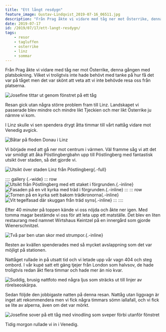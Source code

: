 ```yaml
---
title: "Ett långt resdygn"
feature_image: Gustav-Lindqvist_2019-07-16_06511.jpg
description: "Från Prag åkte vi vidare med tåg ner mot Österrike, denna gången med platsbokning. Vilket vi troligtvis inte hade behövt med tanke på hur…"
date: 2019-07-17
id: /2019/07/17/ett-langt-resdygn/
tags:
    - resor
    - tagluffen
    - osterrike
    - linz
    - sommar
---
```


Från Prag åkte vi vidare med tåg ner mot Österrike, denna gången med platsbokning. Vilket vi troligtvis inte hade behövt med tanke på hur få det var på tåget men det var skönt att veta att vi inte behövde resa oss från platserna.

![Josefine tittar ut genom fönstret på ett tåg](20190716_132253.jpg)

Resan gick utan några större problem fram till Linz. Landskapet vi passerade blev mindre och mindre likt Tjeckien och mer likt Österrike ju närmre vi kom.

I Linz skulle vi sen spendera drygt åtta timmar till vårt nattåg vidare mot Venedig avgick.

![Båtar på floden Donau i Linz](Gustav-Lindqvist_2019-07-16_06511.jpg)

Vi började med att gå ner mot centrum i värmen. Väl framme såg vi att det var smidigt att åka Pöstlingbergbahn upp till Pöstlingberg med fantastisk utsikt över staden, så det gjorde vi.

![Utsikt över staden Linz från Pöstlingberg](Gustav-Lindqvist_2019-07-16_06517-Pano.jpg){.-full}

:::: gallery {.-wide}
::: row
![Utsikt från Pöstlingberg med ett staket i förgrunden.](Gustav-Lindqvist_2019-07-16_06538.jpg){.-inline}
![Fasaden på en vit kyrka med träd i förgrunden.](Gustav-Lindqvist_2019-07-16_06526.jpg){.-inline}
:::
::: row
![Tornen på en kyrka sett bakom trädkronorna](Gustav-Lindqvist_2019-07-16_06528.jpg){.-inline}
![Vit tegelfasad där skuggan från träd syns](Gustav-Lindqvist_2019-07-16_06535.jpg){.-inline}
:::
::::

Efter 40 minuter på toppen kände vi oss nöjda och åkte ner igen. Med tomma magar bestämde vi oss för att leta upp ett matställe. Det blev en liten restaurang med namnet Wirtshaus Keintzel på en innergård som gjorde Wienerschnitzel.

![Två par ben utan skor med strumpor.](20190716_210305-1.jpg){.-inline}

Resten av kvällen spenderades med så mycket avslappning som det var möjligt på stationen.

Nattåget rullade in på utsatt tid och vi letade upp vår vagn 404 och steg ombord. I vår kupé satt ett gäng tjejer från London som halvsov, de hade troligtvis redan åkt flera timmar och hade mer än nio kvar.

![Suddig, brusig nattfoto med några ljus som sträcks ut till linjer av rörelseoskärpa.](IMG_20190721_094943_294.jpg "Bad Gastein")

Sedan följde den jobbigaste natten på denna resan. Nattåg utan liggvagn är inget att rekommendera men vi fick några timmars sömn iallafall, och vi fick se lite av alperna, även om det var mörkt.

![Josefine sover på ett tåg med vinodling som sveper förbi utanför fönstret](20190717_071351-2.jpg)

Tidig morgon rullade vi in i Venedig.
